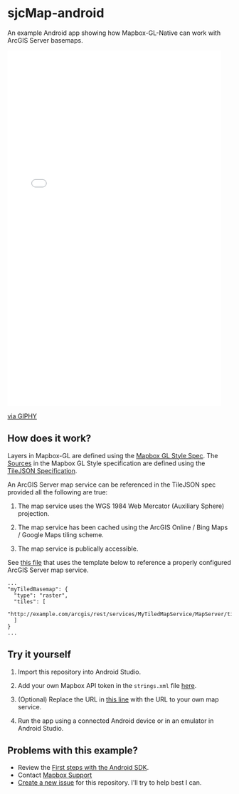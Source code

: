 # sjcMap-android
An example Android app showing how Mapbox-GL-Native can work with ArcGIS Server basemaps.

<iframe src="//giphy.com/embed/l4KhWWYsrxevZzQ5y?html5=true" width="480" height="800" frameBorder="0" class="giphy-embed" allowFullScreen></iframe><p><a href="http://giphy.com/gifs/l4KhWWYsrxevZzQ5y">via GIPHY</a></p>

## How does it work?
Layers in Mapbox-GL are defined using the [Mapbox GL Style Spec](https://www.mapbox.com/mapbox-gl-style-spec/). The [Sources](https://www.mapbox.com/mapbox-gl-style-spec/#sources) in the Mapbox GL Style specification are defined using the [TileJSON Specification](https://github.com/mapbox/tilejson-spec).

An ArcGIS Server map service can be referenced in the TileJSON spec provided all the following are true:

1) The map service uses the WGS 1984 Web Mercator (Auxiliary Sphere) projection.

2) The map service has been cached using the ArcGIS Online / Bing Maps / Google Maps tiling scheme.

3) The map service is publically accessible.

See [this file](https://github.com/npeihl/sjcMap-android/blob/master/app/src/main/assets/sjc-imagery.json) that uses the template below to reference a properly configured ArcGIS Server map service.

```
...
"myTiledBasemap": {
  "type": "raster",
  "tiles": [
    "http://example.com/arcgis/rest/services/MyTiledMapService/MapServer/tile/{z}/{y}/{x}"
  ]
}
...
```

## Try it yourself

1) Import this repository into Android Studio.

2) Add your own Mapbox API token in the `strings.xml` file [here](https://github.com/npeihl/sjcMap-android/blob/master/app/src/main/res/values/strings.xml#L6).

3) (Optional) Replace the URL in [this line](https://github.com/npeihl/sjcMap-android/blob/master/app/src/main/assets/sjc-imagery.json#L9) with the URL to your own map service.

4) Run the app using a connected Android device or in an emulator in Android Studio.

## Problems with this example?

- Review the [First steps with the Android SDK](https://www.mapbox.com/help/first-steps-android-sdk/).
- Contact [Mapbox Support](https://www.mapbox.com/contact/)
- [Create a new issue](https://github.com/npeihl/sjcMap-android/issues/new) for this repository. I'll try to help best I can.
